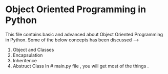 # Object Oriented Programming in Python
This file contains basic and advanced about Object Oriented Programming in Python.
Some of the below concepts has been discussed --> 
  1) Object and Classes
  2) Encapsulation
  3) Inheritence
  4) Abstruct Class
In # main.py file , you will get most of the things .
